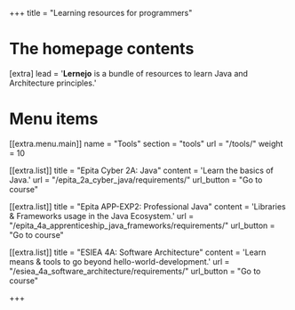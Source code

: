 +++
title = "Learning resources for programmers"


# The homepage contents
[extra]
lead = '<b>Lernejo</b> is a bundle of resources to learn Java and Architecture principles.'

# Menu items
[[extra.menu.main]]
name = "Tools"
section = "tools"
url = "/tools/"
weight = 10

[[extra.list]]
title = "Epita Cyber 2A: Java"
content = 'Learn the basics of Java.'
url = "/epita_2a_cyber_java/requirements/"
url_button = "Go to course"

[[extra.list]]
title = "Epita APP-EXP2: Professional Java"
content = 'Libraries & Frameworks usage in the Java Ecosystem.'
url = "/epita_4a_apprenticeship_java_frameworks/requirements/"
url_button = "Go to course"

[[extra.list]]
title = "ESIEA 4A: Software Architecture"
content = 'Learn means & tools to go beyond hello-world-development.'
url = "/esiea_4a_software_architecture/requirements/"
url_button = "Go to course"

+++
